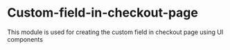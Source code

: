 # Custom-field-in-checkout-page
This module is used for creating the custom field in checkout page using UI components

